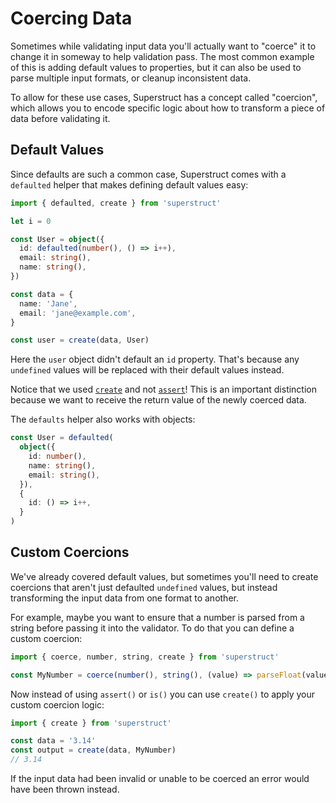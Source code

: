 # Coercing Data

Sometimes while validating input data you'll actually want to "coerce" it to change it in someway to help validation pass. The most common example of this is adding default values to properties, but it can also be used to parse multiple input formats, or cleanup inconsistent data.

To allow for these use cases, Superstruct has a concept called "coercion", which allows you to encode specific logic about how to transform a piece of data before validating it.

## Default Values

Since defaults are such a common case, Superstruct comes with a `defaulted` helper that makes defining default values easy:

```ts
import { defaulted, create } from 'superstruct'

let i = 0

const User = object({
  id: defaulted(number(), () => i++),
  email: string(),
  name: string(),
})

const data = {
  name: 'Jane',
  email: 'jane@example.com',
}

const user = create(data, User)
```

Here the `user` object didn't default an `id` property. That's because any `undefined` values will be replaced with their default values instead.

Notice that we used [`create`](../reference/core.md#create) and not [`assert`](../reference/core.md#assert)! This is an important distinction because we want to receive the return value of the newly coerced data.

The `defaults` helper also works with objects:

```ts
const User = defaulted(
  object({
    id: number(),
    name: string(),
    email: string(),
  }),
  {
    id: () => i++,
  }
)
```

## Custom Coercions

We've already covered default values, but sometimes you'll need to create coercions that aren't just defaulted `undefined` values, but instead transforming the input data from one format to another.

For example, maybe you want to ensure that a number is parsed from a string before passing it into the validator. To do that you can define a custom coercion:

```ts
import { coerce, number, string, create } from 'superstruct'

const MyNumber = coerce(number(), string(), (value) => parseFloat(value))
```

Now instead of using `assert()` or `is()` you can use `create()` to apply your custom coercion logic:

```ts
import { create } from 'superstruct'

const data = '3.14'
const output = create(data, MyNumber)
// 3.14
```

If the input data had been invalid or unable to be coerced an error would have been thrown instead.
